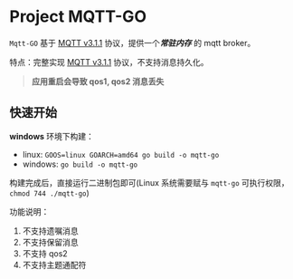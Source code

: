 # Project MQTT-GO
`Mqtt-GO` 基于 [MQTT v3.1.1](http://docs.oasis-open.org/mqtt/mqtt/v3.1.1/os/mqtt-v3.1.1-os.html) 协议，提供一个***常驻内存*** 的 mqtt broker。


特点：完整实现 [MQTT v3.1.1](http://docs.oasis-open.org/mqtt/mqtt/v3.1.1/os/mqtt-v3.1.1-os.html) 协议，不支持消息持久化。

> **应用重启会导致 qos1, qos2 消息丢失**


## 快速开始

**windows** 环境下构建：

- linux: `GOOS=linux GOARCH=amd64 go build -o mqtt-go`
- windows: `go build -o mqtt-go`

构建完成后，直接运行二进制包即可(Linux 系统需要赋与 `mqtt-go` 可执行权限，`chmod 744 ./mqtt-go`)

功能说明：
1. 不支持遗嘱消息
2. 不支持保留消息
3. 不支持 qos2
4. 不支持主题通配符
